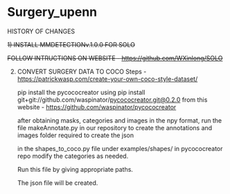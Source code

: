 # Surgery_upenn
 
HISTORY OF CHANGES



~~1) INSTALL MMDETECTIONv.1.0.0 FOR SOLO~~

  ~~FOLLOW INTRUCTIONS ON WEBSITE - https://github.com/WXinlong/SOLO~~

2) CONVERT SURGERY DATA TO COCO
   Steps -
   https://patrickwasp.com/create-your-own-coco-style-dataset/

   pip install the pycococreator using
   pip install git+git://github.com/waspinator/pycococreator.git@0.2.0
   from this website - https://github.com/waspinator/pycococreator
 
   after obtaining masks, categories and images in  the npy format, run the file makeAnnotate.py in our repository to create the annotations and images folder required to create the json

   in the shapes_to_coco.py file under examples/shapes/ in pycococreator repo modify the categories as needed.

   Run this file by giving appropriate paths.

   The json file will be created.


